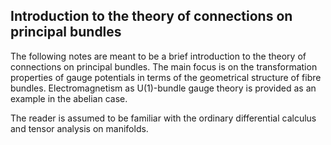 ## Introduction to the theory of connections on principal bundles

The following notes are meant to be a brief introduction to the theory of connections on principal bundles. The main focus is on the transformation properties of gauge potentials in terms of the geometrical structure of fibre bundles. Electromagnetism as U(1)-bundle gauge theory is provided as an example in the abelian case.

The reader is assumed to be familiar with the ordinary differential calculus and tensor analysis on manifolds.
